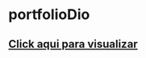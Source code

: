 # portfolioDio

<h2><a href="https://brunodevbbf.github.io/portfolioDio/" target="_blank">Click aqui para visualizar</a></h2>
